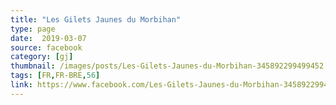 ```yaml
---
title: "Les Gilets Jaunes du Morbihan"
type: page
date:  2019-03-07
source: facebook
category: [gj]
thumbnail: /images/posts/Les-Gilets-Jaunes-du-Morbihan-345892299499452.jpg
tags: [FR,FR-BRE,56]
link: https://www.facebook.com/Les-Gilets-Jaunes-du-Morbihan-345892299499452/
---
```

